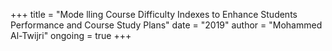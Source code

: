 +++ title = "Mode lling Course Difficulty Indexes to Enhance Students Performance and Course Study Plans" date = "2019" author = "Mohammed Al-Twijri" ongoing = true +++
